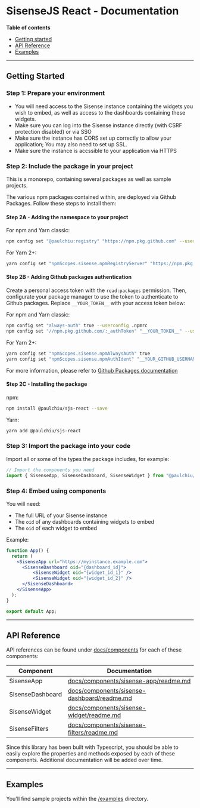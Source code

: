 # SisenseJS React - Documentation

**Table of contents**

 - [Getting started](#getting-started)
 - [API Reference](#api-reference)
 - [Examples](#examples)

----

## Getting Started

### Step 1: Prepare your environment

 - You will need access to the Sisense instance containing the widgets you wish to embed, as well as access to the dashboards containing these widgets.
 - Make sure you can log into the Sisense instance directly (with CSRF protection disabled) or via SSO
 - Make sure the instance has CORS set up correctly to allow your application; You may also need to set up SSL.
 - Make sure the instance is accssible to your application via HTTPS

### Step 2: Include the package in your project

This is a monorepo, containing several packages as well as sample projects.

The various npm packages contained within, are deployed via Github Packages. Follow these steps to install them:

#### Step 2A - Adding the namespace to your project

For npm and Yarn classic:

```sh
npm config set "@paulchiu:registry" "https://npm.pkg.github.com" --userconfig .npmrc
```

For Yarn 2+:

```sh
yarn config set "npmScopes.sisense.npmRegistryServer" "https://npm.pkg.github.com"
```

#### Step 2B - Adding Github packages authentication

Create a personal access token with the `read:packages` permission. Then, configurate your package manager to use the token to authenticate to Github packages. Replace `__YOUR_TOKEN__` with your access token below:

For npm and Yarn classic:

```sh
npm config set "always-auth" true --userconfig .npmrc
npm config set "//npm.pkg.github.com/:_authToken" "__YOUR_TOKEN__" --userconfig .npmrc
```

For Yarn 2+:

```sh
yarn config set "npmScopes.sisense.npmAlwaysAuth" true
yarn config set "npmScopes.sisense.npmAuthIdent" "__YOUR_GITHUB_USERNAME__:__YOUR_TOKEN__"
```

For more information, please refer to [Github Packages documentation](https://docs.github.com/en/packages/working-with-a-github-packages-registry/working-with-the-npm-registry#authenticating-to-github-packages)


#### Step 2C - Installing the package

npm:

```sh
npm install @paulchiu/sjs-react --save
```

Yarn:

```sh
yarn add @paulchiu/sjs-react
```

### Step 3: Import the package into your code

Import all or some of the types the package includes, for example:

```ts
// Import the components you need
import { SisenseApp, SisenseDashboard, SisenseWidget } from "@paulchiu/sjs-react";
```

### Step 4: Embed using components

You will need:

 - The full URL of your Sisense instance
 - The `oid` of any dashboards containing widgets to embed
 - The `oid` of each widget to embed

Example:

```jsx
function App() {
  return (
    <SisenseApp url="https://myinstance.example.com">
      <SisenseDashboard oid="{dashboard_id}">
          <SisenseWidget oid="{widget_id_1}" />
          <SisenseWidget oid="{widget_id_2}" />
      </SisenseDashboard>
    </SisenseApp>
  );
}

export default App;
```

----

## API Reference

API references can be found under [docs/components](docs/components) for each of these components:

| Component        | Documentation                                                                        |
|------------------|--------------------------------------------------------------------------------------|
| SisenseApp       | [docs/components/sisense-app/readme.md](docs/components/sisense-app/readme.md)       |
| SisenseDashboard | [docs/components/sisense-dashboard/readme.md](docs/components/sisense-dashboard/readme.md) |
| SisenseWidget    | [docs/components/sisense-widget/readme.md](docs/components/sisense-widget/readme.md) |
| SisenseFilters   | [docs/components/sisense-filters/readme.md](docs/components/sisense-filters/readme.md) |

Since this library has been built with Typescript, you should be able to easily explore the properties and methods exposed by each of these components. Additional documentation will be added over time.

----

## Examples

You'll find sample projects within the [/examples](/examples/) directory.

